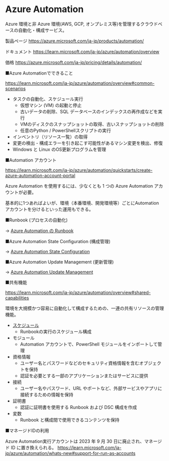 # Azure Automation

Azure 環境と非 Azure 環境(AWS, GCP, オンプレミス等)を管理するクラウドベースの自動化・構成サービス。

製品ページ
https://azure.microsoft.com/ja-jp/products/automation/

ドキュメント
https://learn.microsoft.com/ja-jp/azure/automation/overview

価格
https://azure.microsoft.com/ja-jp/pricing/details/automation/

■Azure Automationでできること

https://learn.microsoft.com/ja-jp/azure/automation/overview#common-scenarios

- タスクの自動化、スケジュール実行
  - 仮想マシン (VM) の起動と停止
  - 古いデータの削除、SQL データベースのインデックスの再作成などを実行
  - VMのディスクのスナップショットの取得、古いスナップショットの削除
  - 任意のPython / PowerShellスクリプトの実行
- インベントリ（リソース一覧）の取得
- 変更の検出 - 構成エラーを引き起こす可能性があるマシン変更を検出、修復
- Windows と Linux のOS更新プログラムを管理

■Automation アカウント

https://learn.microsoft.com/ja-jp/azure/automation/quickstarts/create-azure-automation-account-portal

Azure Automation を使用するには、少なくとも 1 つの Azure Automation アカウントが必要。

基本的に1つあればよいが、環境（本番環境、開発環境等）ごとにAutomation アカウントを分けるといった運用もできる。

■Runbook (プロセスの自動化)

→ [Azure Automation の Runbook](azure-automation-runbook.md)

■Azure Automation State Configuration (構成管理)

→ [Azure Automation State Configuration](azure-automation-state-configuration.md)

■Azure Automation Update Management (更新管理)

→ [Azure Automation Update Management](azure-automation-update-management.md)

■共有機能

https://learn.microsoft.com/ja-jp/azure/automation/overview#shared-capabilities

環境を大規模かつ容易に自動化して構成するための、一連の共有リソースの管理機能。

- [スケジュール](https://learn.microsoft.com/ja-jp/azure/automation/shared-resources/schedules)
  - Runbookの実行のスケジュール構成
- モジュール
  - Automation アカウントで、PowerShell モジュールをインポートして管理
- 資格情報
  - ユーザー名とパスワードなどのセキュリティ資格情報を含むオブジェクトを保持
  - 認証を必要とする一部のアプリケーションまたはサービスに提供
- 接続
  - ユーザー名やパスワード、URL やポートなど、外部サービスやアプリに接続するための情報を保持
- 証明書
  - 認証に証明書を使用する Runbook および DSC 構成を作成
- 変数
  - Runbook と構成間で使用できるコンテンツを保持

■マネージドIDの利用

Azure Automation実行アカウントは 2023 年 9 月 30 日に廃止され、マネージド ID に置き換えられる。
https://learn.microsoft.com/ja-jp/azure/automation/whats-new#support-for-run-as-accounts

